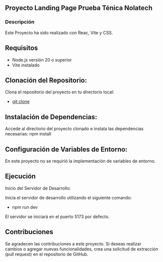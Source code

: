 ## Proyecto Landing Page Prueba Ténica Nolatech

### Descripción

Este Proyecto ha sido realizado con Reac, Vite y CSS.

## Requisitos

- Node.js versión 20 o superior
- Vite instalado

## Clonación del Repositorio:

Clona el repositorio del proyecto en tu directorio local:

- [git clone ](https://github.com/H-ROD-10/landing-Nolatech)

## Instalación de Dependencias:

Accede al directorio del proyecto clonado e instala las dependencias necesarias:
npm install

## Configuración de Variables de Entorno:

En este proyecto no se requirió la implementación de variables de entorno.

## Ejecución

Inicio del Servidor de Desarrollo:

Inicia el servidor de desarrollo utilizando el siguiente comando:

- npm run dev

El servidor se iniciará en el puerto 5173 por defecto.

## Contribuciones

Se agradecen las contribuciones a este proyecto. Si deseas realizar cambios o agregar nuevas funcionalidades, crea una solicitud de extracción (pull request) en el repositorio de GitHub.
